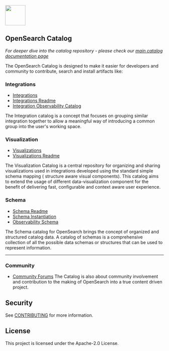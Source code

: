 <img src="https://opensearch.org/assets/img/opensearch-logo-themed.svg" height="64px">

## OpenSearch Catalog

_For deeper dive into the catalog repository - please check our [main catalog documentation page ](docs/README.md)_

The OpenSearch Catalog is designed to make it easier for developers and community to contribute, search and install artifacts like:
 
### Integrations
 - [Integrations](https://opensearch.org/docs/latest/integrations/)
 - [Integrations Readme](https://github.com/opensearch-project/opensearch-catalog/blob/main/docs/integrations/README.md)
 - [Integration Observability Catalog](https://htmlpreview.github.io/?https://github.com/opensearch-project/opensearch-catalog/blob/main/integrations/observability/catalog.html)

The Integration catalog is a concept that focuses on grouping similar integration together to allow a meaningful way of introducing a common group into the user's working space.


### Visualization
- [Visualizations](https://opensearch.org/docs/latest/visualization/)
- [Visualizations Readme](https://github.com/opensearch-project/opensearch-catalog/blob/main/docs/visualization/README.md)

The Visualization Catalog is a central repository for organizing and sharing visualizations used in integrations developed using the standard simple schema mapping ( structure aware visual components).
This catalog aims to extend the usage of different data-visualization component for the benefit of delivering fast, configurable and context aware user experience.  


### Schema
- [Schema Readme](https://github.com/opensearch-project/opensearch-catalog/blob/main/docs/schema/README.md)
- [Schema Instantiation](https://github.com/opensearch-project/opensearch-catalog/blob/main/docs/schema/initiation.md)
- [Observability Schema ](https://github.com/opensearch-project/opensearch-catalog/blob/main/docs/schema/observability/README.md)

The Schema catalog for OpenSearch brings the concept of organized and structured catalog data.
A catalog of schemas is a comprehensive collection of all the possible data schemas or structures that can be used to represent information.

---
### Community
- [Community Forums](https://forum.opensearch.org/) 
The Catalog is also about community involvement and contribution to the making of OpenSearch into a true content driven project.

## Security

See [CONTRIBUTING](CONTRIBUTING.md#security-issue-notifications) for more information.

## License

This project is licensed under the Apache-2.0 License.

